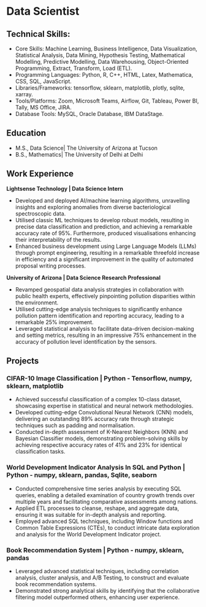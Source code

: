 # Data Scientist

## Technical Skills: 
- Core Skills: Machine Learning, Business Intelligence, Data Visualization, Statistical Analysis, Data Mining, Hypothesis Testing, Mathematical Modelling, Predictive Modelling, Data Warehousing, Object-Oriented Programming, Extract, Transform, Load (ETL).
- Programming Languages: Python, R, C++, HTML, Latex, Mathematica, CSS, SQL, JavaScript.
- Libraries/Frameworks: tensorflow, sklearn, matplotlib, plotly, sqlite, xarray. 
- Tools/Platforms: Zoom, Microsoft Teams, Airflow, Git, Tableau, Power BI, Tally, MS Office, JIRA.
- Database Tools: MySQL, Oracle Database, IBM DataStage.


## Education
- M.S., Data Science| The University of Arizona at Tucson 			        		
- B.S., Mathematics| The University of Delhi at Delhi

## Work Experience
**Lightsense Technology | Data Science Intern**
- Developed and deployed AI/machine learning algorithms, unravelling insights and exploring anomalies from diverse bacteriological spectroscopic data. 
- Utilised classic ML techniques to develop robust models, resulting in precise data classification and prediction,  and achieving a remarkable accuracy rate of 95%. Furthermore, produced visualisations enhancing their interpretability of the results.
- Enhanced business development using Large Language Models (LLMs) through prompt engineering, resulting in a remarkable threefold increase in efficiency and a significant improvement in the quality of automated proposal writing processes.


**University of Arizona | Data Science Research Professional**
- Revamped geospatial data analysis strategies in collaboration with public health experts, effectively pinpointing pollution disparities within the environment.
- Utilised cutting-edge analysis techniques to significantly enhance pollution pattern identification and reporting accuracy, leading to a remarkable 25% improvement.
- Leveraged statistical analysis to facilitate data-driven decision-making and setting metrics, resulting in an impressive 75% enhancement in the accuracy of pollution level identification by the sensors.

## Projects
### CIFAR-10 Image Classification                                                                      | Python - Tensorflow, numpy, sklearn, matplotlib
- Achieved successful classification of a complex 10-class dataset, showcasing expertise in statistical and neural network methodologies.
- Developed cutting-edge Convolutional Neural Network (CNN) models, delivering an outstanding 89% accuracy rate through strategic techniques such as padding and normalisation.
- Conducted in-depth assessment of K-Nearest Neighbors (KNN) and Bayesian Classifier models, demonstrating problem-solving skills by achieving respective accuracy rates of 41% and 23% for identical classification tasks.
  
### World Development Indicator Analysis In SQL and Python                        | Python - numpy, sklearn, pandas, Sqlite, seaborn  
- Conducted comprehensive time series analysis by executing SQL queries, enabling a detailed examination of country growth trends over multiple years and facilitating comparative assessments among nations.
- Applied ETL processes to cleanse, reshape, and aggregate data, ensuring it was suitable for in-depth analysis and reporting. 
- Employed advanced SQL techniques, including Window functions and Common Table Expressions (CTEs), to conduct intricate data exploration and analysis for the World Development Indicator project.
  
### Book Recommendation System                                                                                                    | Python - numpy, sklearn, pandas
- Leveraged advanced statistical techniques, including correlation analysis, cluster analysis, and A/B Testing, to construct and evaluate book recommendation systems.
- Demonstrated strong analytical skills by identifying that the collaborative filtering model outperformed others, enhancing user experience.

